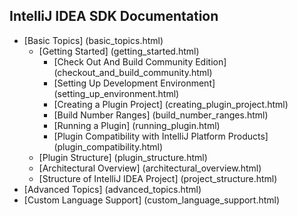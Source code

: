 <!-- 
    Similar to GitBook SUMMARY.md - https://github.com/GitbookIO/gitbook#summarymd,
    but list items without links will not be included in the table of contents.
    Also you can use HTML-comments.
-->

## IntelliJ IDEA SDK Documentation
* [Basic Topics] (basic_topics.html)
    * [Getting Started] (getting_started.html)
        * [Check Out And Build Community Edition] (checkout_and_build_community.html)
        * [Setting Up Development Environment] (setting_up_environment.html)
        * [Creating a Plugin Project] (creating_plugin_project.html)
        * [Build Number Ranges] (build_number_ranges.html)
        * [Running a Plugin] (running_plugin.html)
        * [Plugin Compatibility with IntelliJ Platform Products] (plugin_compatibility.html)
    * [Plugin Structure] (plugin_structure.html)
    * [Architectural Overview] (architectural_overview.html)
    * [Structure of IntelliJ IDEA Project] (project_structure.html)
* [Advanced Topics] (advanced_topics.html)
* [Custom Language Support] (custom_language_support.html)


